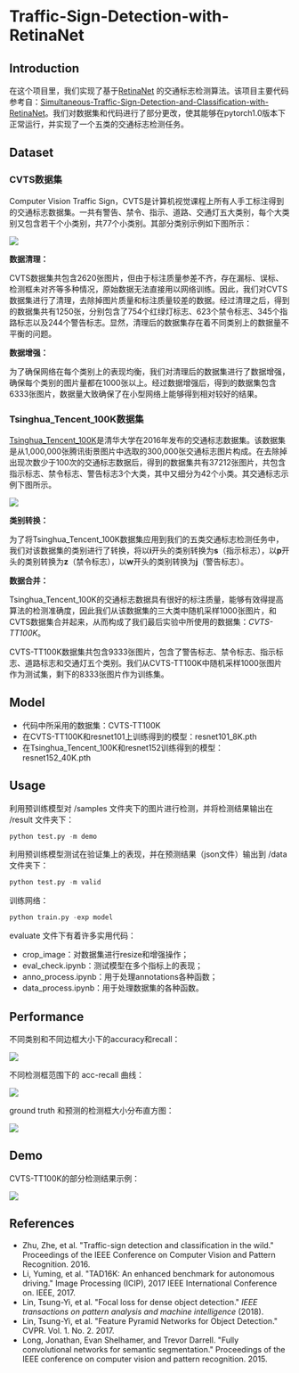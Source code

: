 # Traffic-Sign-Detection-with-RetinaNet
## Introduction

在这个项目里，我们实现了基于[RetinaNet](https://arxiv.org/pdf/1708.02002.pdf) 的交通标志检测算法。该项目主要代码参考自：[Simultaneous-Traffic-Sign-Detection-and-Classification-with-RetinaNet](https://github.com/CJHMPower/Simultaneous-Traffic-Sign-Detection-and-Classification-with-RetinaNet)。我们对数据集和代码进行了部分更改，使其能够在pytorch1.0版本下正常运行，并实现了一个五类的交通标志检测任务。

## Dataset

### CVTS数据集

Computer Vision Traffic Sign，CVTS是计算机视觉课程上所有人手工标注得到的交通标志数据集。一共有警告、禁令、指示、道路、交通灯五大类别，每个大类别又包含若干个小类别，共77个小类别。其部分类别示例如下图所示：

![](https://ws1.sinaimg.cn/large/a92fa7d4gy1fyxslc95x7j20b606vjti.jpg)

**数据清理：**

CVTS数据集共包含2620张图片，但由于标注质量参差不齐，存在漏标、误标、检测框未对齐等多种情况，原始数据无法直接用以网络训练。因此，我们对CVTS数据集进行了清理，去除掉图片质量和标注质量较差的数据。经过清理之后，得到的数据集共有1250张，分别包含了754个红绿灯标志、623个禁令标志、345个指路标志以及244个警告标志。显然，清理后的数据集存在着不同类别上的数据量不平衡的问题。

**数据增强：**

为了确保网络在每个类别上的表现均衡，我们对清理后的数据集进行了数据增强，确保每个类别的图片量都在1000张以上。经过数据增强后，得到的数据集包含6333张图片，数据量大致确保了在小型网络上能够得到相对较好的结果。

### Tsinghua_Tencent_100K数据集

[Tsinghua_Tencent_100K](https://cg.cs.tsinghua.edu.cn/traffic-sign/)是清华大学在2016年发布的交通标志数据集。该数据集是从1,000,000张腾讯街景图片中选取的300,000张交通标志图片构成。在去除掉出现次数少于100次的交通标志数据后，得到的数据集共有37212张图片，共包含指示标志、禁令标志、警告标志3个大类，其中又细分为42个小类。其交通标志示例下图所示。

![](https://ws1.sinaimg.cn/large/a92fa7d4gy1fyxsmx6zuqj20eg06qmyy.jpg)

**类别转换：**

为了将Tsinghua_Tencent_100K数据集应用到我们的五类交通标志检测任务中，我们对该数据集的类别进行了转换，将以**i**开头的类别转换为**s**（指示标志），以**p**开头的类别转换为**z**（禁令标志），以**w**开头的类别转换为**j**（警告标志）。

**数据合并：**

Tsinghua_Tencent_100K的交通标志数据具有很好的标注质量，能够有效得提高算法的检测准确度，因此我们从该数据集的三大类中随机采样1000张图片，和CVTS数据集合并起来，从而构成了我们最后实验中所使用的数据集：*CVTS-TT100K*。

CVTS-TT100K数据集共包含9333张图片，包含了警告标志、禁令标志、指示标志、道路标志和交通灯五个类别。我们从CVTS-TT100K中随机采样1000张图片作为测试集，剩下的8333张图片作为训练集。

## Model

- 代码中所采用的数据集：CVTS-TT100K
- 在CVTS-TT100K和resnet101上训练得到的模型：resnet101_8K.pth
- 在Tsinghua_Tencent_100K和resnet152训练得到的模型：resnet152_40K.pth

## Usage

利用预训练模型对 /samples 文件夹下的图片进行检测，并将检测结果输出在 /result 文件夹下：

```python
python test.py -m demo
```

利用预训练模型测试在验证集上的表现，并在预测结果（json文件）输出到 /data 文件夹下：

```python
python test.py -m valid
```

训练网络：

```python
python train.py -exp model
```

evaluate 文件下有着许多实用代码：

- crop_image：对数据集进行resize和增强操作；
- eval_check.ipynb：测试模型在多个指标上的表现；
- anno_process.ipynb：用于处理annotations各种函数；
- data_process.ipynb：用于处理数据集的各种函数。

## Performance

不同类别和不同边框大小下的accuracy和recall：

![](https://ws1.sinaimg.cn/large/a92fa7d4gy1fyxsrcbl3wj20zh0jswh2.jpg)

不同检测框范围下的 acc-recall 曲线：

![](https://ws1.sinaimg.cn/large/a92fa7d4gy1fyxss06k1rj20jr0jg0w4.jpg)

ground truth 和预测的检测框大小分布直方图：

![](https://ws1.sinaimg.cn/large/a92fa7d4gy1fyxssk1j40j20fe068dg4.jpg)

## Demo

 CVTS-TT100K的部分检测结果示例：

![](https://ws1.sinaimg.cn/large/a92fa7d4gy1fyxsteh2juj20fe0fe49k.jpg)

## References

- Zhu, Zhe, et al. "Traffic-sign detection and classification in the wild." Proceedings of the IEEE Conference on Computer Vision and Pattern Recognition. 2016.
- Li, Yuming, et al. "TAD16K: An enhanced benchmark for autonomous driving." Image Processing (ICIP), 2017 IEEE International Conference on. IEEE, 2017.
- Lin, Tsung-Yi, et al. "Focal loss for dense object detection." *IEEE transactions on pattern analysis and machine intelligence* (2018).
- Lin, Tsung-Yi, et al. "Feature Pyramid Networks for Object Detection." CVPR. Vol. 1. No. 2. 2017.
- Long, Jonathan, Evan Shelhamer, and Trevor Darrell. "Fully convolutional networks for semantic segmentation." Proceedings of the IEEE conference on computer vision and pattern recognition. 2015. 
